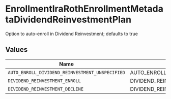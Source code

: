 # EnrollmentIraRothEnrollmentMetadataDividendReinvestmentPlan

Option to auto-enroll in Dividend Reinvestment; defaults to true


## Values

| Name                                            | Value                                           |
| ----------------------------------------------- | ----------------------------------------------- |
| `AUTO_ENROLL_DIVIDEND_REINVESTMENT_UNSPECIFIED` | AUTO_ENROLL_DIVIDEND_REINVESTMENT_UNSPECIFIED   |
| `DIVIDEND_REINVESTMENT_ENROLL`                  | DIVIDEND_REINVESTMENT_ENROLL                    |
| `DIVIDEND_REINVESTMENT_DECLINE`                 | DIVIDEND_REINVESTMENT_DECLINE                   |